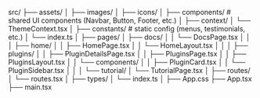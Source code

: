 src/
├── assets/
│ ├── images/
│ ├── icons/
│
├── components/ # shared UI components (Navbar, Button, Footer, etc.)
│
├── context/
│ └── ThemeContext.tsx
│
├── constants/ # static config (menus, testimonials, etc.)
│ └── index.ts
│
├── pages/
│ ├── docs/
│ │ └── DocsPage.tsx
│ │
│ ├── home/
│ │ ├── HomePage.tsx
│ │ └── HomeLayout.tsx
│ │
│ ├── plugins/
│ │ ├── PluginDetailsPage.tsx
│ │ ├── PluginsPage.tsx
│ │ ├── PluginsLayout.tsx
│ │ └── components/
│ │ ├── PluginCard.tsx
│ │ └── PluginSidebar.tsx
│ │
│ └── tutorial/
│ └── TutorialPage.tsx
│
├── routes/
│ └── routes.tsx
│
├── types/
│ └── index.ts
│
├── App.css
├── App.tsx
├── main.tsx
